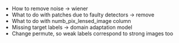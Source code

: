 
- How to remove noise -> wiener
- What to do with patches due to faulty detectors -> remove
- What to do with numb_pix_lensed_image column
- Missing target labels -> domain adaptation model
- Change permute, so weak labels correspond to strong images too